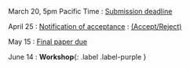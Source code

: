 

March 20, 5pm Pacific Time
  : [Submission deadline](#)

April 25
      : [Notification of acceptance](#)
        : [(Accept/Reject)](#)

May 15
: [Final paper due](#)

June 14
: **Workshop**{: .label .label-purple }

